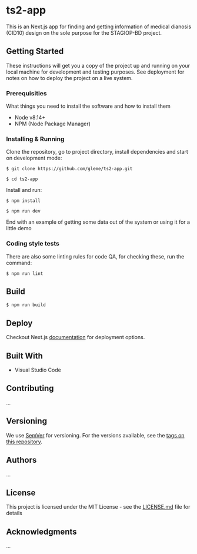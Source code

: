 # ts2-app

This is an Next.js app for finding and getting information of medical dianosis (CID10) design on the sole purpose for the STAGIOP-BD project.

## Getting Started

These instructions will get you a copy of the project up and running on your local machine for development and testing purposes. See deployment for notes on how to deploy the project on a live system.

### Prerequisities

What things you need to install the software and how to install them

-   Node v8.14+
-   NPM (Node Package Manager)

### Installing & Running

Clone the repository, go to project directory, install dependencies and start on development mode:

```
$ git clone https://github.com/gleme/ts2-app.git

$ cd ts2-app
```

Install and run:

```
$ npm install

$ npm run dev
```

End with an example of getting some data out of the system or using it for a little demo


### Coding style tests

There are also some linting rules for code QA, for checking these, run the command:

```
$ npm run lint
```

## Build
```
$ npm run build
```

## Deploy

Checkout Next.js [documentation](https://nextjs.org/learn/basics/deploying-a-nextjs-app) for deployment options.


## Built With

-   Visual Studio Code

## Contributing

...

## Versioning

We use [SemVer](http://semver.org/) for versioning. For the versions available, see the [tags on this repository](https://github.com/your/project/tags).

## Authors

...

## License

This project is licensed under the MIT License - see the [LICENSE.md](LICENSE.md) file for details

## Acknowledgments

...